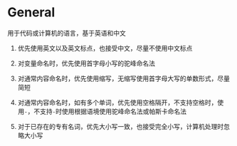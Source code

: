 # General

用于代码或计算机的语言，基于英语和中文

1. 优先使用英文以及英文标点，也接受中文，尽量不使用中文标点

1. 对变量命名时，优先使用首字母小写的驼峰命名法

1. 对通常内容命名时，优先使用缩写，无缩写使用首字母大写的单数形式，尽量简短

1. 对通常内容命名时，如有多个单词，优先使用空格隔开，不支持空格时，使用`-`，不支持`-`时使用根据语境使用驼峰命名法或帕斯卡命名法

1. 对于已存在的专有名词，优先大小写一致，也接受完全小写，计算机处理时忽略大小写
